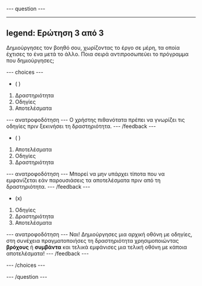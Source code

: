 \--- question ---

---

## legend: Ερώτηση 3 από 3

Δημιούργησες τον βοηθό σου, χωρίζοντας το έργο σε μέρη, τα οποία έχτισες το ένα μετά το άλλο. Ποια σειρά αντιπροσωπεύει το πρόγραμμα που δημιούργησες;

\--- choices ---

- ( )

1. Δραστηριότητα
2. Οδηγίες
3. Αποτελέσματα

\--- ανατροφοδότηση ---
Ο χρήστης πιθανότατα πρέπει να γνωρίζει τις οδηγίες πριν ξεκινήσει τη δραστηριότητα.
\--- /feedback ---

- ( )

1. Αποτελέσματα
2. Οδηγίες
3. Δραστηριότητα

\--- ανατροφοδότηση ---
Μπορεί να μην υπάρχει τίποτα που να εμφανίζεται εάν παρουσιάσεις τα αποτελέσματα πριν από τη δραστηριότητα.
\--- /feedback ---

- (x)

1. Οδηγίες
2. Δραστηριότητα
3. Αποτελέσματα

\--- ανατροφοδότηση ---
Ναι! Δημιούργησες μια αρχική οθόνη με οδηγίες, στη συνέχεια πραγματοποιήσες τη δραστηριότητα χρησιμοποιώντας **βρόχους** ή **συμβάντα** και τελικά εμφάνισες μια τελική οθόνη με κάποια αποτελέσματα!
\--- /feedback ---

\--- /choices ---

\--- /question ---
